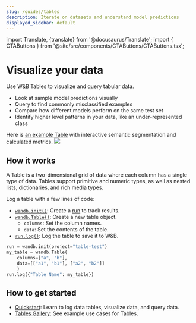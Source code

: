 ```yaml
---
slug: /guides/tables
description: Iterate on datasets and understand model predictions
displayed_sidebar: default
---
```

import Translate, {translate} from '@docusaurus/Translate';
import { CTAButtons } from '@site/src/components/CTAButtons/CTAButtons.tsx';

# Visualize your data

<CTAButtons productLink="https://wandb.ai/wandb/examples/reports/AlphaFold-ed-Proteins-in-W-B-Tables--Vmlldzo4ODc0MDc" colabLink="https://colab.research.google.com/github/wandb/examples/blob/master/colabs/datasets-predictions/W%26B_Tables_Quickstart.ipynb"/>

Use W&B Tables to visualize and query tabular data.

* Look at sample model predictions visually
* Query to find commonly misclassified examples
* Compare how different models perform on the same test set
* Identify higher level patterns in your data, like an under-represented class


Here is [an example Table](https://wandb.ai/av-team/mlops-course-001) with interactive semantic segmentation and calculated metrics.
![](/images/data_vis/tables_sample_predictions.png)

## How it works

A Table is a two-dimensional grid of data where each column has a single type of data. Tables support primitive and numeric types, as well as nested lists, dictionaries, and rich media types. 

Log a table with a few lines of code:

- [`wandb.init()`](../../ref/python/init.md): Create a [run](/guides/runs.md) to track results.
- [`wandb.Table()`](../../ref/python/data-types/table.md): Create a new table object.
  - `columns`: Set the column names.
  - `data`: Set the contents of the table.
- [`run.log()`](../../ref/python/log.md): Log the table to save it to W&B.

```python showLineNumbers
run = wandb.init(project="table-test")
my_table = wandb.Table(
    columns=["a", "b"], 
    data=[["a1", "b1"], ["a2", "b2"]]
    )
run.log({"Table Name": my_table})   
```



## How to get started
<!-- * If this is your first time using W&B Artifacts, we recommend you go through the [Artifacts Colab notebook](https://colab.research.google.com/github/wandb/examples/blob/master/colabs/wandb-artifacts/Artifacts_Quickstart_with_W&B.ipynb#scrollTo=fti9TCdjOfHT). -->
* [Quickstart](./tables-quickstart.md): Learn to log data tables, visualize data, and query data.
* [Tables Gallery](./tables-gallery.md): See example use cases for Tables.

